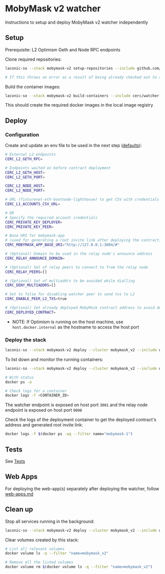 # MobyMask v2 watcher

Instructions to setup and deploy MobyMask v2 watcher independently

## Setup

Prerequisite: L2 Optimism Geth and Node RPC endpoints

Clone required repositories:

```bash
laconic-so --stack mobymask-v2 setup-repositories --include github.com/cerc-io/MobyMask,github.com/cerc-io/watcher-ts,github.com/cerc-io/mobymask-v2-watcher-ts

# If this throws an error as a result of being already checked out to a branch/tag in a repo, remove the repositories mentioned below and re-run the command
```

Build the container images:

```bash
laconic-so --stack mobymask-v2 build-containers --include cerc/watcher-ts,cerc/watcher-mobymask-v2,cerc/mobymask
```

This should create the required docker images in the local image registry

## Deploy

### Configuration

Create and update an env file to be used in the next step ([defaults](../../config/watcher-mobymask-v2/)):

  ```bash
  # External L2 endpoints
  CERC_L2_GETH_RPC=

  # Endpoints waited on before contract deployment
  CERC_L2_GETH_HOST=
  CERC_L2_GETH_PORT=

  CERC_L2_NODE_HOST=
  CERC_L2_NODE_PORT=

  # URL (fixturenet-eth-bootnode-lighthouse) to get CSV with credentials for accounts on L1 to perform txs on L2
  CERC_L1_ACCOUNTS_CSV_URL=

  # OR
  # Specify the required account credentials
  CERC_PRIVATE_KEY_DEPLOYER=
  CERC_PRIVATE_KEY_PEER=

  # Base URI for mobymask-app
  # (used for generating a root invite link after deploying the contract)
  CERC_MOBYMASK_APP_BASE_URI="http://127.0.0.1:3004/#"

  # (Optional) Domain to be used in the relay node's announce address
  CERC_RELAY_ANNOUNCE_DOMAIN=

  # (Optional) Set of relay peers to connect to from the relay node
  CERC_RELAY_PEERS=[]

  # (Optional) Set of multiaddrs to be avoided while dialling
  CERC_DENY_MULTIADDRS=[]

  # Set to false for disabling watcher peer to send txs to L2
  CERC_ENABLE_PEER_L2_TXS=true

  # (Optional) Set already deployed MobyMask contract address to avoid deploying contract in the stack
  CERC_DEPLOYED_CONTRACT=
  ```

* NOTE: If Optimism is running on the host machine, use `host.docker.internal` as the hostname to access the host port

### Deploy the stack

```bash
laconic-so --stack mobymask-v2 deploy --cluster mobymask_v2 --include watcher-mobymask-v2 --env-file <PATH_TO_ENV_FILE> up
```

To list down and monitor the running containers:

```bash
laconic-so --stack mobymask-v2 deploy --cluster mobymask_v2 --include watcher-mobymask-v2 ps

# With status
docker ps -a

# Check logs for a container
docker logs -f <CONTAINER_ID>
```

The watcher endpoint is exposed on host port `3001` and the relay node endpoint is exposed on host port `9090`

Check the logs of the deployment container to get the deployed contract's address and generated root invite link:

```bash
docker logs -f $(docker ps -aq --filter name="mobymask-1")
```

## Tests

See [Tests](./README.md#tests)

## Web Apps

For deploying the web-app(s) separately after deploying the watcher, follow [web-apps.md](./web-apps.md)

## Clean up

Stop all services running in the background:

```bash
laconic-so --stack mobymask-v2 deploy --cluster mobymask_v2 --include watcher-mobymask-v2 down
```

Clear volumes created by this stack:

```bash
# List all relevant volumes
docker volume ls -q --filter "name=mobymask_v2"

# Remove all the listed volumes
docker volume rm $(docker volume ls -q --filter "name=mobymask_v2")
```
